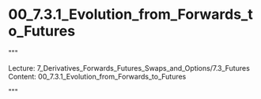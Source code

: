 # 00_7.3.1_Evolution_from_Forwards_to_Futures

"""

Lecture: 7_Derivatives_Forwards_Futures_Swaps_and_Options/7.3_Futures
Content: 00_7.3.1_Evolution_from_Forwards_to_Futures

"""

